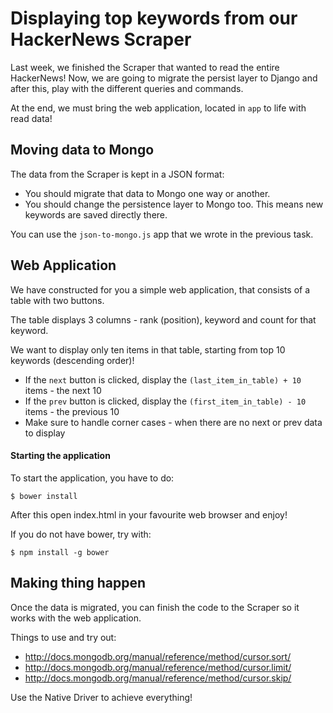 # Displaying top keywords from our HackerNews Scraper

Last week, we finished the Scraper that wanted to read the entire HackerNews! Now, we are going to migrate the persist layer to Django and after this, play with the different queries and commands.

At the end, we must bring the web application, located in `app` to life with read data!


## Moving data to Mongo

The data from the Scraper is kept in a JSON format:

* You should migrate that data to Mongo one way or another.
* You should change the persistence layer to Mongo too. This means new keywords are saved directly there.

You can use the `json-to-mongo.js` app that we wrote in the previous task.

## Web Application

We have constructed for you a simple web application, that consists of a table with two buttons.

The table displays 3 columns - rank (position), keyword and count for that keyword.

We want to display only ten items in that table, starting from top 10 keywords (descending order)!

* If the `next` button is clicked, display the `(last_item_in_table) + 10` items - the next 10
* If the `prev` button is clicked, display the `(first_item_in_table) - 10` items - the previous 10
* Make sure to handle corner cases - when there are no next or prev data to display

#### Starting the application

To start the application, you have to do:

```
$ bower install
```

After this open index.html in your favourite web browser and enjoy!

If you do not have bower, try with:

```
$ npm install -g bower
```

## Making thing happen

Once the data is migrated, you can finish the code to the Scraper so it works with the web application.

Things to use and try out:

* http://docs.mongodb.org/manual/reference/method/cursor.sort/
* http://docs.mongodb.org/manual/reference/method/cursor.limit/
* http://docs.mongodb.org/manual/reference/method/cursor.skip/

Use the Native Driver to achieve everything!
